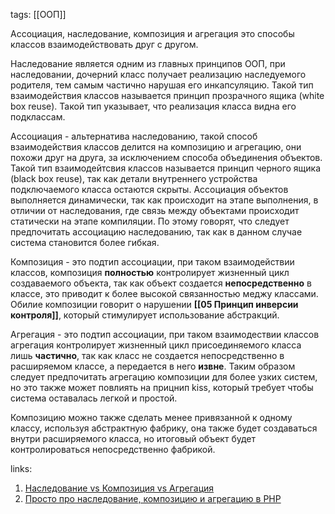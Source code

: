 tags: [[ООП]]

Ассоциация, наследование, композиция и агрегация это способы классов взаимодействовать друг с другом. 

Наследование является одним из главных принципов ООП, при наследовании, дочерний класс получает реализацию наследуемого родителя, тем самым частично нарушая его инкапсуляцию. Такой тип взаимодействия классов называется принцип прозрачного ящика (white box reuse). Такой тип указывает, что реализация класса видна его подклассам.

Ассоциация - альтернатива наследованию, такой способ взаимодействия классов делится на композицию и агрегацию, они похожи друг на друга, за исключением способа объединения объектов. Такой тип взаимодейтсвия классов называется принцип черного ящика (black box reuse), так как детали внутреннего устройства подключаемого класса остаются скрыты. Ассоциация объектов выполняется динамически, так как происходит на этапе выполнения, в отличии от наследования, где связь между объектами происходит статически на этапе компиляции. По этому говорят, что следует предпочитать ассоциацию наследованию, так как в данном случае система становится более гибкая.  

Композиция - это подтип ассоциации, при таком взаимодействии классов, композиция **полностью** контролирует жизненный цикл создаваемого объекта, так как объект создается **непосредственно** в классе, это приводит к более высокой связанностью меджу классами. Обилие композиции говорит о нарушении **[[05 Принцип инверсии контроля]]**, который стимулирует использование абстракций.

Агрегация - это подтип ассоциации, при таком взаимодествии классов агрегация контролирует жизненный цикл присоединяемого класса лишь **частично**, так как класс не создается непосредственно в расширяемом классе, а передается в него **извне**. Таким образом следует предпочитать агрегацию композиции для более узких систем, но это также может повлиять на прицнип kiss, который требует чтобы система оставалась легкой и простой.

Композицию можно также сделать менее привязанной к одному классу, используя абстрактную фабрику, она также будет создаваться внутри расширяемого класса, но итоговый объект будет контролироваться непосредственно фабрикой.

links: 
1) <a href="http://sergeyteplyakov.blogspot.com/2012/12/vs-vs.html#:~:text=%D0%A0%D0%B0%D0%B7%D0%BD%D0%B8%D1%86%D0%B0%20%D0%BC%D0%B5%D0%B6%D0%B4%D1%83%20%D0%BA%D0%BE%D0%BC%D0%BF%D0%BE%D0%B7%D0%B8%D1%86%D0%B8%D0%B5%D0%B9%20%D0%B8%20%D0%B0%D0%B3%D1%80%D0%B5%D0%B3%D0%B0%D1%86%D0%B8%D0%B5%D0%B9,%D1%81%D0%BE%D1%81%D1%82%D0%B0%D0%B2%D0%BD%D0%B0%D1%8F%20%D1%87%D0%B0%D1%81%D1%82%D1%8C%20%D0%BF%D0%B5%D1%80%D0%B5%D0%B4%D0%B0%D0%B5%D1%82%D1%81%D1%8F%20%D1%87%D0%B5%D1%80%D0%B5%D0%B7%20%D0%BF%D0%B0%D1%80%D0%B0%D0%BC%D0%B5%D1%82%D1%80%D1%8B">Наследование vs Композиция vs Агрегация</a>
2) <a href="https://it-rem.phpdev.one/prosto-pro-nasledovanie-kompozicziyu-i-agregacziyu-v-php.html">Просто про наследование, композицию и агрегацию в PHP</a> 